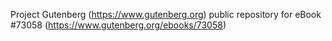 Project Gutenberg (https://www.gutenberg.org) public repository
for eBook #73058 (https://www.gutenberg.org/ebooks/73058)
